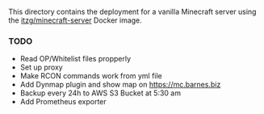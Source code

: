 This directory contains the deployment for a vanilla Minecraft server using the [itzg/minecraft-server](https://hub.docker.com/r/itzg/minecraft-server/) Docker image.

### TODO
* Read OP/Whitelist files propperly
* Set up proxy
* Make RCON commands work from yml file
* Add Dynmap plugin and show map on https://mc.barnes.biz
* Backup every 24h to AWS S3 Bucket at 5:30 am
* Add Prometheus exporter
